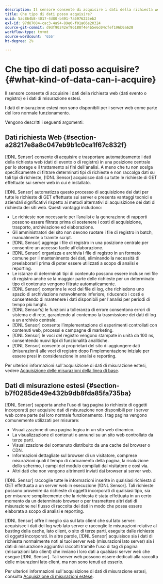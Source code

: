 ```yaml
---
description: Il sensore consente di acquisire i dati della richiesta web (dati evento o registro) e i dati di misurazione estesi.
title: Che tipo di dati posso acquisire?
uuid: 5ac864b8-4017-4d80-b491-7a5976225eb2
exl-id: 97d87084-cac3-4a94-89e0-f01a66e20324
source-git-commit: d9df90242ef96188f4e4b5e6d04cfef196b0a628
workflow-type: tm+mt
source-wordcount: '656'
ht-degree: 2%

---
```


# Che tipo di dati posso acquisire?{#what-kind-of-data-can-i-acquire}

Il sensore consente di acquisire i dati della richiesta web (dati evento o registro) e i dati di misurazione estesi.

I dati di misurazione estesi non sono disponibili per i server web come parte del loro normale funzionamento.

Vengono descritti i seguenti argomenti:

## Dati richiesta Web {#section-a28217e8a8c047eb9b1c0ca1f67c832f}

[!DNL Sensor] consente di acquisire e trasportare automaticamente i dati della richiesta web (dati di evento o di registro) in una posizione centrale per lo storage e il trattamento ai fini dell&#39;analisi. A meno che tu non scelga specificamente di filtrare determinati tipi di richieste e non raccolga dati su tali tipi di richieste, [!DNL Sensor] acquisisce dati su tutte le richieste di GET effettuate sui server web in cui è installato.

[!DNL Sensor] automatizza questo processo di acquisizione dei dati per tutte le richieste di GET effettuate sui server e presenta vantaggi tecnici e aziendali significativi rispetto ai metodi alternativi di acquisizione dei dati di richiesta dei siti web. Questi vantaggi includono:

* Le richieste non necessarie per l’analisi e la generazione di rapporti possono essere filtrate prima di sostenere i costi di acquisizione, trasporto, archiviazione ed elaborazione.
* Gli amministratori del sito non devono ruotare i file di registro in batch, manualmente o tramite script.
* [!DNL Sensor] aggrega i file di registro in una posizione centrale per consentire un accesso facile all’elaborazione.
* [!DNL Sensor] organizza e archivia i file di registro in un formato comune per il mantenimento dei dati, eliminando la necessità di preelaborarli prima di poter essere utilizzati a scopo di analisi e reporting.
* Le istanze di determinati tipi di contenuto possono essere incluse nei file di registro anche se la maggior parte delle richieste per un determinato tipo di contenuto vengono filtrate automaticamente.
* [!DNL Sensor] comprime le voci dei file di log, che richiedono uno spazio di archiviazione notevolmente inferiore, riducendo i costi e consentendo di mantenere i dati disponibili per l&#39;analisi per periodi di tempo più lunghi.
* [!DNL Sensor’s] le funzioni a tolleranza di errore consentono errori di sistema e di rete, garantendo al contempo la trasmissione dei dati di log a un archivio centrale.
* [!DNL Sensor] consente l’implementazione di esperimenti controllati con contenuti web, processi e campagne di marketing.
* [!DNL Sensor] le voci del registro vengono stampate in unità da 100 ns, consentendo nuovi tipi di funzionalità analitiche.
* [!DNL Sensor] consente ai proprietari del sito di aggiungere dati (misurazioni) alle voci di registro dopo l&#39;implementazione iniziale per essere presi in considerazione in analisi e reporting.

Per ulteriori informazioni sull&#39;acquisizione di dati di misurazione estesi, vedere [Acquisizione delle misurazioni della linea di base](../../home/c-undst-pg-tag/c-acq-bsln-msmts/c-acq-bsln-msmts.md#concept-ed9b4b21693a4bafac75d60708b9b6fe).

## Dati di misurazione estesi {#section-b7f0285de49e432b9db8fda85fa735ba}

[!DNL Sensor] supporta anche l’uso di tag pagina (o richieste di oggetti incorporati) per acquisire dati di misurazione non disponibili per i server web come parte del loro normale funzionamento. I tag pagina vengono comunemente utilizzati per misurare:

* Visualizzazione di una pagina logica in un sito web dinamico.
* La visualizzazione di contenuti o annunci su un sito web controllato da terze parti.
* Visualizzazione del contenuto distribuito da una cache del browser o CDN.
* Informazioni dettagliate sul browser di un visitatore, comprese misurazioni quali il tempo di caricamento della pagina, la risoluzione dello schermo, i campi del modulo compilati dal visitatore e così via.
* Altri dati che non vengono altrimenti inviati dai browser ai server web.

[!DNL Sensor] raccoglie tutte le informazioni inserite in qualsiasi richiesta di GET effettuata a un server web in esecuzione  [!DNL Sensor]. Tali richieste possono provenire da richieste di oggetti incorporati di qualsiasi tipo, sia per misurare semplicemente che la richiesta è stata effettuata in un certo momento da un determinato browser o per trasmettere altri dati di misurazione nel flusso di raccolta dei dati in modo che possa essere elaborata a scopo di analisi e reporting.

[!DNL Sensor] offre il meglio sia sul lato client che sul lato server: acquisisce i dati dei log web lato server e raccoglie le misurazioni relative al busting della cache, lato client, o sito di terze parti, eseguite dalle richieste di oggetti incorporati. In altre parole, [!DNL Sensor] acquisisce sia i dati di richiesta normalmente noti ai tuoi server web (misurazioni lato server) sia i dati di misurazione aggiuntivi raccolti tramite l&#39;uso di tag di pagina (misurazioni lato client) che inviano i loro dati a qualsiasi server web che esegue [!DNL Sensor]. Tali server web possono essere dedicati alla raccolta delle misurazioni lato client, ma non sono tenuti ad esserlo.

Per ulteriori informazioni sull&#39;acquisizione di dati di misurazione estesi, consulta [Acquisizione di misurazioni estese](../../home/c-undst-pg-tag/c-acq-ext-msmt/c-acq-ext-msmt.md#concept-d171a6d2bde843cdb65bcfe69c6a4944).
